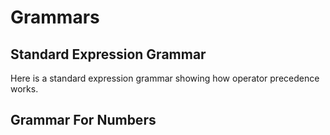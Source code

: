 <script src="/main.js"></script>

# Grammars

## Standard Expression Grammar

Here is a standard expression grammar showing how operator
precedence works.

<script>
  nfaExplore.render.GrammarPlayground({
    initialGrammar: nfaExplore.grammars.expressions,
    initialContent:`3+4`,
  });
</script>

## Grammar For Numbers

<script>
  nfaExplore.render.GrammarPlayground({
    initialGrammar: nfaExplore.grammars.numbers,
    initialContent:`101001`,
  });
</script>
